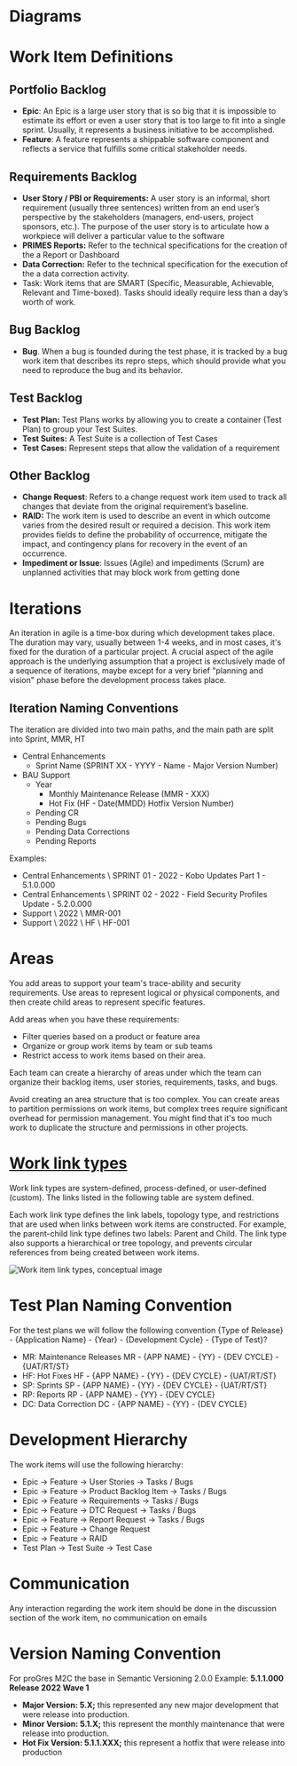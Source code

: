 # Diagrams


# Work Item Definitions

## Portfolio Backlog
- **Epic**: An Epic is a large user story that is so big that it is impossible to estimate its effort or even a user story that is too large to fit into a single sprint. Usually, it represents a business initiative to be accomplished.
- **Feature**: A feature represents a shippable software component and reflects a service that fulfills some critical stakeholder needs.
## Requirements Backlog
- **User Story / PBI or Requirements:** A user story is an informal, short requirement (usually three sentences) written from an end user’s perspective by the stakeholders (managers, end-users, project sponsors, etc.). The purpose of the user story is to articulate how a workpiece will deliver a particular value to the software
- **PRIMES Reports:** Refer to the technical specifications for the creation of the a Report or Dashboard
- **Data Correction:** Refer to the technical specification for the execution of the a data correction activity.
- Task: Work items that are SMART (Specific, Measurable, Achievable, Relevant and Time-boxed). Tasks should ideally require less than a day’s worth of work.
## Bug Backlog
- **Bug**. When a bug is founded during the test phase, it is tracked by a bug work item that describes its repro steps, which should provide what you need to reproduce the bug and its behavior.

## Test Backlog
- **Test Plan:** Test Plans works by allowing you to create a container (Test Plan) to group your Test Suites.
- **Test Suites:** A Test Suite is a collection of Test Cases
- **Test Cases:** Represent steps that allow the validation of a requirement 
## Other Backlog
- **Change Request**: Refers to a change request work item used to track all changes that deviate from the original requirement’s baseline.
- **RAID:** The work item is used to describe an event in which outcome varies from the desired result or required a decision. This work item provides fields to define the probability of occurrence, mitigate the impact, and contingency plans for recovery in the event of an occurrence.
- **Impediment or Issue**: Issues (Agile) and impediments (Scrum) are unplanned activities that may block work from getting done


# Iterations
An iteration in agile is a time-box during which development takes place. The duration may vary, usually between 1-4 weeks, and in most cases, it's fixed for the duration of a particular project. A crucial aspect of the agile approach is the underlying assumption that a project is exclusively made of a sequence of iterations, maybe except for a very brief "planning and vision" phase before the development process takes place.

## Iteration Naming Conventions
The iteration are divided into two main paths, and the main path are split into Sprint, MMR, HT
- Central Enhancements
  - Sprint Name (SPRINT XX - YYYY - Name - Major Version Number)
- BAU Support
   - Year
      - Monthly Maintenance Release (MMR - XXX)
      - Hot Fix (HF - Date(MMDD) Hotfix Version Number)
   - Pending CR
   - Pending Bugs
   - Pending Data Corrections
   - Pending Reports

Examples:
- Central Enhancements \ SPRINT 01 - 2022 - Kobo Updates Part 1 - 5.1.0.000
- Central Enhancements \ SPRINT 02 - 2022 - Field Security Profiles Update - 5.2.0.000
- Support \ 2022 \ MMR-001
- Support \ 2022 \ HF \ HF-001
# Areas
You add areas to support your team's trace-ability and security requirements. Use areas to represent logical or physical components, and then create child areas to represent specific features.

Add areas when you have these requirements:

- Filter queries based on a product or feature area
- Organize or group work items by team or sub teams
- Restrict access to work items based on their area.

Each team can create a hierarchy of areas under which the team can organize their backlog items, user stories, requirements, tasks, and bugs.

Avoid creating an area structure that is too complex. You can create areas to partition permissions on work items, but complex trees require significant overhead for permission management. You might find that it's too much work to duplicate the structure and permissions in other projects.

# [Work link types](https://docs.microsoft.com/en-us/azure/devops/boards/queries/link-work-items-support-traceability?view=azure-devops&tabs=browser)
Work link types are system-defined, process-defined, or user-defined (custom). The links listed in the following table are system defined.

Each work link type defines the link labels, topology type, and restrictions that are used when links between work items are constructed. For example, the parent-child link type defines two labels: Parent and Child. The link type also supports a hierarchical or tree topology, and prevents circular references from being created between work items.

<IMG  src="https://docs.microsoft.com/en-us/azure/devops/boards/queries/media/link-type-reference/linkscontrol-work-item-link-types.png?view=azure-devops"  alt="Work item link types, conceptual image"/>

# Test Plan Naming Convention
For the test plans we will follow the following convention
{Type of Release} - {Application Name} - {Year} - {Development Cycle} - {Type of Test}?

- MR: Maintenance Releases
MR - {APP NAME} - {YY} - {DEV CYCLE} - {UAT/RT/ST}
- HF: Hot Fixes
HF - {APP NAME} - {YY} - {DEV CYCLE} - {UAT/RT/ST}
- SP: Sprints
SP - {APP NAME} - {YY} - {DEV CYCLE} - {UAT/RT/ST}
- RP: Reports
RP - {APP NAME} - {YY} - {DEV CYCLE} 
- DC: Data Correction
DC - {APP NAME} - {YY} - {DEV CYCLE}



# Development Hierarchy 

The work items will use the following hierarchy:

- Epic -> Feature -> User Stories -> Tasks / Bugs 
- Epic -> Feature -> Product Backlog Item -> Tasks / Bugs 
- Epic -> Feature -> Requirements -> Tasks / Bugs 
- Epic -> Feature -> DTC Request -> Tasks / Bugs 
- Epic -> Feature -> Report Request -> Tasks / Bugs 
- Epic -> Feature -> Change Request
- Epic -> Feature -> RAID
- Test Plan -> Test Suite -> Test Case

# Communication
Any interaction regarding the work item should be done in the discussion section of the work item, no communication on emails

# Version Naming Convention

For proGres M2C the base in Semantic Versioning 2.0.0
Example: **5.1.1.000 Release 2022 Wave 1**

- **Major Version: 5.X;** this represented any new major development that were release into production.
- **Minor Version: 5.1.X;** this represent the monthly maintenance  that were release into production.
- **Hot Fix Version: 5.1.1.XXX;** this represent a hotfix that were release into production

